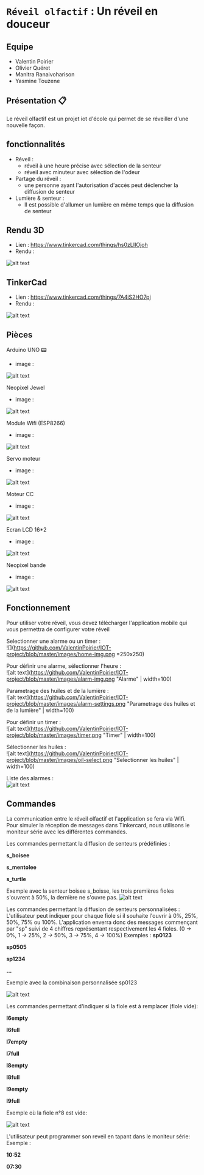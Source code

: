 # `Réveil olfactif` : Un réveil en douceur

## Equipe 
- Valentin Poirier
- Olivier Quéret 
- Manitra Ranaivoharison
- Yasmine Touzene

## Présentation :clipboard:

Le réveil olfactif est un projet iot d'école qui permet de se réveiller d'une nouvelle façon.



## fonctionnalités
- Réveil :
    -   réveil à une heure précise avec sélection de la senteur
    -   réveil avec minuteur avec sélection de l'odeur
- Partage du réveil :
    -   une personne ayant l'autorisation d'accès peut déclencher la diffusion de senteur
- Lumière & senteur :
	-	Il est possible d'allumer un lumière en même temps que la diffusion de senteur



## Rendu 3D

- Lien : https://www.tinkercad.com/things/hs0zLIIOjoh
- Rendu : 

![alt text](https://github.com/ValentinPoirier/IOT-project/blob/master/images/5.png?raw=true "3D modeling")

## TinkerCad
- Lien : https://www.tinkercad.com/things/7A4iS2HO7pj
- Rendu : 

![alt text](https://github.com/ValentinPoirier/IOT-project/blob/master/images/tinkercad.png?raw=true "TinkerCad")



       
## Pièces

Arduino UNO :pager:
- image :

![alt text](https://res.cloudinary.com/rsc/image/upload/b_rgb:FFFFFF,c_pad,dpr_2.0,f_auto,h_393,q_auto,w_700/c_pad,h_393,w_700/F7697409-02?pgw=1 "Arduino UNO")

Neopixel Jewel
- image :

![alt text](https://cdn-reichelt.de/bilder/web/xxl_ws/A300/ADAFRUIT-2226-30091174-01.png "Neopixel Jewel")

Module Wifi (ESP8266)

- image :

![alt text](https://static.generation-robots.com/4533-large_default/module-serie-wifi-esp8266.jpg "Module Wifi")


Servo moteur
- image : 

![alt text](https://ae01.alicdn.com/kf/HTB1Lkrhkx3IL1JjSZPfq6ArUVXad.jpg?size=110180&height=1000&width=1000&hash=b811dc6388c4f0b26431e36b3537a5f0 "Servo moteur")

Moteur CC
- image :  

![alt text](https://encrypted-tbn0.gstatic.com/images?q=tbn%3AANd9GcQzSC3Lehd2PHZblMsG20nJkxenlI69yfgBKQ&usqp=CAU "Moteur CC")

Ecran LCD 16*2
- image : 

![alt text](https://encrypted-tbn0.gstatic.com/images?q=tbn%3AANd9GcSJsOXqVwoVUcjuzYi-IjgjnrwHq1CEwMinfA&usqp=CAU "Ecran LCD")

Neopixel bande
- image : 

![alt text](https://asset.conrad.com/media10/isa/160267/c1/-/fr/1516566_BB_00_FB/image.jpg?x=400&y=400 "Neopixel à bande")

## Fonctionnement

Pour utiliser votre réveil, vous devez télécharger l'application mobile qui vous permettra de configurer votre réveil

Selectionner une alarme ou un timer :  
![](https://github.com/ValentinPoirier/IOT-project/blob/master/images/home-img.png =250x250)  

Pour définir une alarme, sélectionner l'heure :  
![alt text](https://github.com/ValentinPoirier/IOT-project/blob/master/images/alarm-img.png "Alarme" | width=100)  

Parametrage des huiles et de la lumière :  
![alt text](https://github.com/ValentinPoirier/IOT-project/blob/master/images/alarm-settings.png "Parametrage des huiles et de la lumière" | width=100)  

Pour définir un timer :  
![alt text](https://github.com/ValentinPoirier/IOT-project/blob/master/images/timer.png "Timer" | width=100)  

Sélectionner les huiles :  
![alt text](https://github.com/ValentinPoirier/IOT-project/blob/master/images/oil-select.png "Selectionner les huiles" | width=100)  

Liste des alarmes :  
![alt text](? "Liste des alarmes")


## Commandes

La communication entre le réveil olfactif et l'application se fera via Wifi. Pour simuler la réception de messages dans Tinkercard, nous utilisons le moniteur série avec les différentes commandes.

Les commandes permettant la diffusion de senteurs prédéfinies :

**s_boisee**

**s_mentolee**

**s_turtle**


Exemple avec la senteur boisee s_boisse, les trois premières fioles s'ouvrent à 50%, la dernière ne s'ouvre pas.
![alt text](https://github.com/ValentinPoirier/IOT-project/blob/master/images/senteur_boisee.PNG?raw=true "Senteur boisée")


Les commandes permettant la diffusion de senteurs personnalisées :
L'utilisateur peut indiquer pour chaque fiole si il souhaite l'ouvrir à 0%, 25%, 50%, 75% ou 100%. L'application enverra donc des messages commençant par "sp" suivi de 4 chiffres représentant respectivement les 4 fioles. (0 -> 0%, 1 -> 25%, 2 -> 50%, 3 -> 75%, 4 -> 100%)
Exemples :
**sp0123**

**sp0505**

**sp1234**

**...**


Exemple avec la combinaison personnalisée sp0123

![alt text](https://github.com/ValentinPoirier/IOT-project/blob/master/images/senteur_personnalisee_sp0123.PNG?raw=true "Senteur personnalisée")


Les commandes permettant d'indiquer si la fiole est à remplacer (fiole vide):

**l6empty**

**l6full**

**l7empty**

**l7full**

**l8empty**

**l8full**

**l9empty**

**l9full**


Exemple où la fiole n°8 est vide:

![alt text](https://github.com/ValentinPoirier/IOT-project/blob/master/images/l8empty.PNG?raw=true "Fiole vide")


L'utilisateur peut programmer son reveil en tapant dans le moniteur série:
Exemple :

**10:52**

**07:30**
